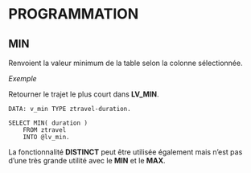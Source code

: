 # **PROGRAMMATION**

## **MIN**

Renvoient la valeur minimum de la table selon la colonne sélectionnée.

_Exemple_

Retourner le trajet le plus court dans **LV_MIN**.

```ABAP
DATA: v_min TYPE ztravel-duration.

SELECT MIN( duration )
    FROM ztravel
    INTO @lv_min.
```

La fonctionnalité **DISTINCT** peut être utilisée également mais n’est pas d’une très grande utilité avec le **MIN** et le **MAX**.
